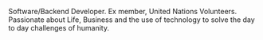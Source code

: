 Software/Backend Developer. Ex member, United Nations Volunteers. Passionate about Life, Business and the use of technology to solve the day to day challenges of humanity.
